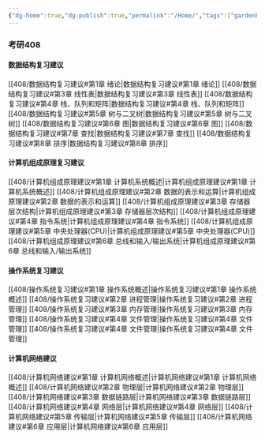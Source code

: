 ```yaml
---
{"dg-home":true,"dg-publish":true,"permalink":"/Home/","tags":["gardenEntry"],"dgPassFrontmatter":true,"noteIcon":"","created":"2024-06-29T16:49:38.964+08:00","updated":"2024-07-01T11:20:59.814+08:00"}
---
```


### 考研408
#### 数据结构复习建议
[[408/数据结构复习建议#第1章 绪论\|数据结构复习建议#第1章 绪论]]
[[408/数据结构复习建议#第3章 线性表\|数据结构复习建议#第3章 线性表]]
[[408/数据结构复习建议#第4章 栈、队列和矩阵\|数据结构复习建议#第4章 栈、队列和矩阵]]
[[408/数据结构复习建议#第5章 树与二叉树\|数据结构复习建议#第5章 树与二叉树]]
[[408/数据结构复习建议#第6章 图\|数据结构复习建议#第6章 图]]
[[408/数据结构复习建议#第7章 查找\|数据结构复习建议#第7章 查找]]
[[408/数据结构复习建议#第8章 排序\|数据结构复习建议#第8章 排序]]

#### 计算机组成原理复习建议
[[408/计算机组成原理建议#第1章 计算机系统概述\|计算机组成原理建议#第1章 计算机系统概述]]
[[408/计算机组成原理建议#第2章 数据的表示和运算\|计算机组成原理建议#第2章 数据的表示和运算]]
[[408/计算机组成原理建议#第3章 存储器层次结构\|计算机组成原理建议#第3章 存储器层次结构]]
[[408/计算机组成原理建议#第4章 指令系统\|计算机组成原理建议#第4章 指令系统]]
[[408/计算机组成原理建议#第5章 中央处理器(CPU)\|计算机组成原理建议#第5章 中央处理器(CPU)]]
[[408/计算机组成原理建议#第6章 总线和输入/输出系统\|计算机组成原理建议#第6章 总线和输入/输出系统]]

#### 操作系统复习建议
[[408/操作系统复习建议#第1章 操作系统概述\|操作系统复习建议#第1章 操作系统概述]]
[[408/操作系统复习建议#第2章 进程管理\|操作系统复习建议#第2章 进程管理]]
[[408/操作系统复习建议#第3章 内存管理\|操作系统复习建议#第3章 内存管理]]
[[408/操作系统复习建议#第4章 文件管理\|操作系统复习建议#第4章 文件管理]]
[[408/操作系统复习建议#第4章 文件管理\|操作系统复习建议#第4章 文件管理]]
#### 计算机网络建议
[[408/计算机网络建议#第1章 计算机网络概述\|计算机网络建议#第1章 计算机网络概述]]
[[408/计算机网络建议#第2章 物理层\|计算机网络建议#第2章 物理层]]
[[408/计算机网络建议#第3章 数据链路层\|计算机网络建议#第3章 数据链路层]]
[[408/计算机网络建议#第4章 网络层\|计算机网络建议#第4章 网络层]]
[[408/计算机网络建议#第5章 传输层\|计算机网络建议#第5章 传输层]]
[[408/计算机网络建议#第6章 应用层\|计算机网络建议#第6章 应用层]]

